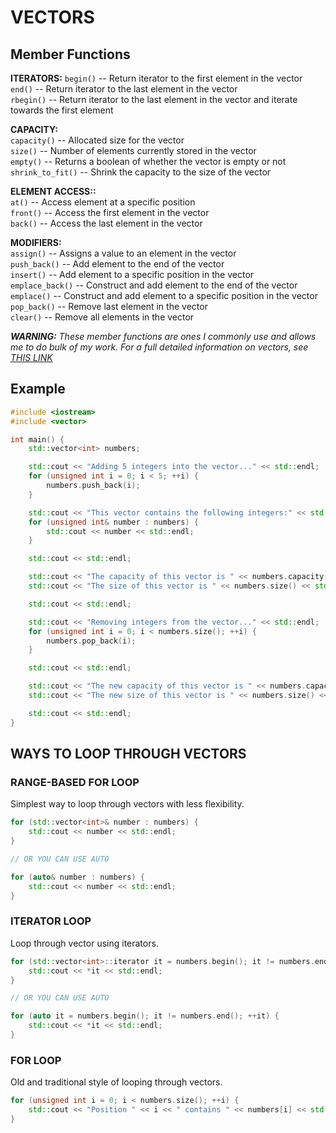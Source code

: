 # VECTORS
## Member Functions
**ITERATORS:**
`begin()` -- Return iterator to the first element in the vector  
`end()`  -- Return iterator to the last element in the vector  
`rbegin()` -- Return iterator to the last element in the vector and iterate towards the first element  

**CAPACITY:**  
`capacity()` -- Allocated size for the vector  
`size()` -- Number of elements currently stored in the vector  
`empty()` -- Returns a boolean of whether the vector is empty or not  
`shrink_to_fit()` -- Shrink the capacity to the size of the vector  

**ELEMENT ACCESS::**  
`at()` -- Access element at a specific position  
`front()` -- Access the first element in the vector  
`back()` -- Access the last element in the vector

**MODIFIERS:**  
`assign()` -- Assigns a value to an element in the vector  
`push_back()` -- Add element to the end of the vector  
`insert()` -- Add element to a specific position in the vector  
`emplace_back()` -- Construct and add element to the end of the vector  
`emplace()` -- Construct and add element to a specific position in the vector    
`pop_back()` -- Remove last element in the vector  
`clear()` -- Remove all elements in the vector  

***WARNING:*** *These member functions are ones I commonly use and allows me to do bulk of my work.
For a full detailed information on vectors, see [THIS LINK](https://cplusplus.com/reference/vector/vector)*

## Example
```cpp
#include <iostream>
#include <vector>

int main() {
    std::vector<int> numbers;

    std::cout << "Adding 5 integers into the vector..." << std::endl;
    for (unsigned int i = 0; i < 5; ++i) {
        numbers.push_back(i);
    }

    std::cout << "This vector contains the following integers:" << std::endl;
    for (unsigned int& number : numbers) {
        std::cout << number << std::endl;
    }

    std::cout << std::endl;

    std::cout << "The capacity of this vector is " << numbers.capacity() << std::endl;
    std::cout << "The size of this vector is " << numbers.size() << std::endl;

    std::cout << std::endl;

    std::cout << "Removing integers from the vector..." << std::endl;
    for (unsigned int i = 0; i < numbers.size(); ++i) {
        numbers.pop_back(i);
    }

    std::cout << std::endl;

    std::cout << "The new capacity of this vector is " << numbers.capacity() << std::endl;
    std::cout << "The new size of this vector is " << numbers.size() << std::endl;

    std::cout << std::endl;
}
```

## WAYS TO LOOP THROUGH VECTORS
### RANGE-BASED FOR LOOP
Simplest way to loop through vectors with less flexibility.
```cpp
for (std::vector<int>& number : numbers) {
    std::cout << number << std::endl;
}

// OR YOU CAN USE AUTO

for (auto& number : numbers) {
    std::cout << number << std::endl;
}
```

### ITERATOR LOOP
Loop through vector using iterators.
```cpp
for (std::vector<int>::iterator it = numbers.begin(); it != numbers.end(); ++it) {
    std::cout << *it << std::endl;
}

// OR YOU CAN USE AUTO

for (auto it = numbers.begin(); it != numbers.end(); ++it) {
    std::cout << *it << std::endl;
}
```

### FOR LOOP
Old and traditional style of looping through vectors.
```cpp
for (unsigned int i = 0; i < numbers.size(); ++i) {
    std::cout << "Position " << i << " contains " << numbers[i] << std::endl;
}
```